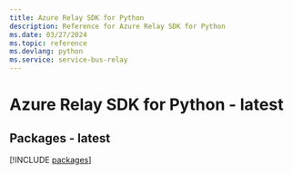 ```yaml
---
title: Azure Relay SDK for Python
description: Reference for Azure Relay SDK for Python
ms.date: 03/27/2024
ms.topic: reference
ms.devlang: python
ms.service: service-bus-relay
---
```

# Azure Relay SDK for Python - latest
## Packages - latest
[!INCLUDE [packages](relay-index.md)]